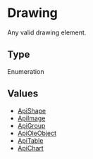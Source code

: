 # Drawing

Any valid drawing element.

## Type

Enumeration

## Values

- [ApiShape](../ApiShape/ApiShape.md)
- [ApiImage](../ApiImage/ApiImage.md)
- [ApiGroup](../ApiGroup/ApiGroup.md)
- [ApiOleObject](../ApiOleObject/ApiOleObject.md)
- [ApiTable](../ApiTable/ApiTable.md)
- [ApiChart](../ApiChart/ApiChart.md)
